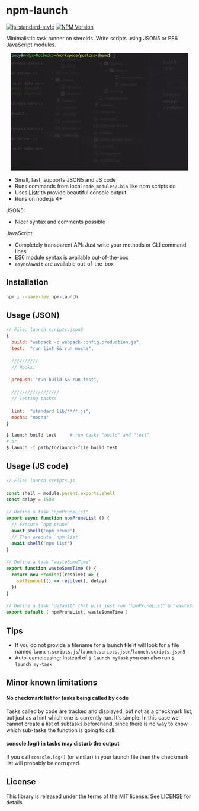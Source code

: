 # npm-launch

[![js-standard-style](https://img.shields.io/badge/code%20style-standard-brightgreen.svg)](http://standardjs.com/)
[![NPM Version](https://img.shields.io/npm/v/npm-launch.svg)](https://www.npmjs.com/package/npm-launch)

Minimalistic task runner on steroids. Write scripts using JSON5 or ES6 JavaScript modules.

<p align="center">
  <img alt="Screencast" src="./doc/npm-launch.gif?raw=true" />
</p>

- Small, fast, supports JSON5 and JS code
- Runs commands from local `node_modules/.bin` like npm scripts do
- Uses [Listr](https://github.com/SamVerschueren/listr) to provide beautiful console output
- Runs on node.js 4+

JSON5:
- Nicer syntax and comments possible

JavaScript:
- Completely transparent API: Just write your methods or CLI command lines
- ES6 module syntax is available out-of-the-box
- `async`/`await` are available out-of-the-box


## Installation

```sh
npm i --save-dev npm-launch
```


## Usage (JSON)

```js
// File: launch.scripts.json5
{
  build: "webpack -c webpack-config.production.js",
  test:  "run lint && run mocha",

  //////////
  // Hooks:

  prepush: "run build && run test",

  //////////////////
  // Testing tasks:

  lint:  "standard lib/**/*.js",
  mocha: "mocha"
}
```

```sh
$ launch build test     # run tasks "build" and "test"
# or
$ launch -f path/to/launch-file build test
```


## Usage (JS code)

```js
// File: launch.scripts.js

const shell = module.parent.exports.shell
const delay = 1500

// Define a task "npmPruneList"
export async function npmPruneList () {
  // Execute `npm prune`
  await shell('npm prune')
  // Then execute `npm list`
  await shell('npm list')
}

// Define a task "wasteSomeTime"
export function wasteSomeTime () {
  return new Promise((resolve) => {
    setTimeout(() => resolve(), delay)
  })
}

// Define a task "default" that will just run "npmPruneList" & "wasteSomeTime" sequentially
export default [ npmPruneList, wasteSomeTime ]
```


## Tips

- If you do not provide a filename for a launch file it will look for a file named `launch.scripts.js`/`launch.scripts.json`/`launch.scripts.json5`
- Auto-camelcasing: Instead of `$ launch myTask` you can also run `$ launch my-task`


## Minor known limitations

#### No checkmark list for tasks being called by code

Tasks called by code are tracked and displayed, but not as a checkmark list,
but just as a hint which one is currently run. It's simple: In this case we
cannot create a list of subtasks beforehand, since there is no way to know
which sub-tasks the function is going to call.

#### console.log() in tasks may disturb the output

If you call `console.log()` (or similar) in your launch file then the checkmark
list will probably be corrupted.


## License

This library is released under the terms of the MIT license. See [LICENSE](./LICENSE) for details.

